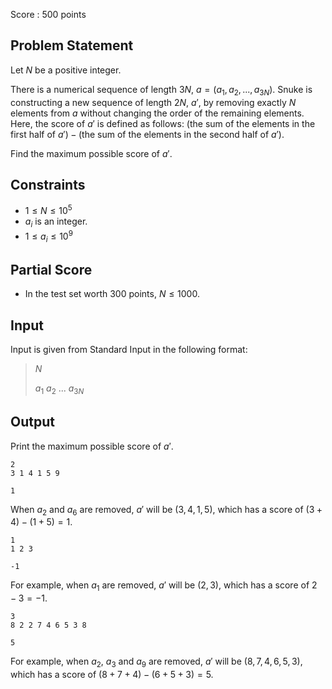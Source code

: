 Score : $500$ points

## Problem Statement

Let $N$ be a positive integer.

There is a numerical sequence of length $3N$, $a = (a_1, a_2, ..., a_{3N})$.
Snuke is constructing a new sequence of length $2N$, $a'$, by removing exactly $N$ elements from $a$ without changing the order of the remaining elements.
Here, the score of $a'$ is defined as follows: $($the sum of the elements in the first half of $a') - ($the sum of the elements in the second half of $a')$.

Find the maximum possible score of $a'$.

## Constraints

- $1 \leq N \leq 10^5$
- $a_i$ is an integer.
- $1 \leq a_i \leq 10^9$

## Partial Score

- In the test set worth $300$ points, $N \leq 1000$.

## Input

Input is given from Standard Input in the following format:

> $N$
> 
> $a_1$ $a_2$ $...$ $a_{3N}$

## Output

Print the maximum possible score of $a'$.

```input1
2
3 1 4 1 5 9
```

```output1
1
```

When $a_2$ and $a_6$ are removed, $a'$ will be $(3, 4, 1, 5)$, which has a score of $(3 + 4) - (1 + 5) = 1$.

```input2
1
1 2 3
```

```output2
-1
```

For example, when $a_1$ are removed, $a'$ will be $(2, 3)$, which has a score of $2 - 3 = -1$.

```input3
3
8 2 2 7 4 6 5 3 8
```

```output3
5
```

For example, when $a_2$, $a_3$ and $a_9$ are removed, $a'$ will be $(8, 7, 4, 6, 5, 3)$, which has a score of $(8 + 7 + 4) - (6 + 5 + 3) = 5$.